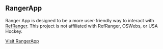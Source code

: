 ## RangerApp

Ranger App is designed to be a more user-friendly way to interact with [RefRanger](http://www.oswebs.com/usahjr/officials). This project is not affiliated with RefRanger, OSWebs, or USA Hockey.

[Visit RangerApp](http://rangerapp.net)